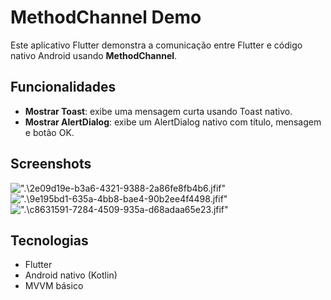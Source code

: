 # MethodChannel Demo

Este aplicativo Flutter demonstra a comunicação entre Flutter e código nativo Android usando **MethodChannel**.

## Funcionalidades

- **Mostrar Toast**: exibe uma mensagem curta usando Toast nativo.
- **Mostrar AlertDialog**: exibe um AlertDialog nativo com título, mensagem e botão OK.

## Screenshots

![".\2e09d19e-b3a6-4321-9388-2a86fe8fb4b6.jfif"](screenshot.png) 
![".\9e195bd1-635a-4bb8-bae4-90b2ee4f4498.jfif"](screenshot.png) 
![".\c8631591-7284-4509-935a-d68adaa65e23.jfif"](screenshot.png) 



## Tecnologias

- Flutter
- Android nativo (Kotlin)
- MVVM básico
